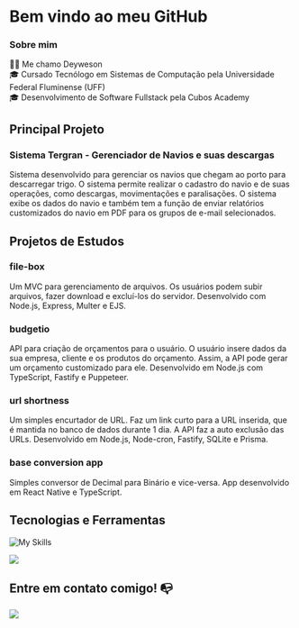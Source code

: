 # Bem vindo ao meu GitHub 

### Sobre mim
👩‍💻 Me chamo Deyweson<br>
🎓 Cursado Tecnólogo em Sistemas de Computação pela Universidade Federal Fluminense (UFF)<br>
🎓 Desenvolvimento de Software Fullstack pela Cubos Academy<br>

## Principal Projeto

### Sistema Tergran - Gerenciador de Navios e suas descargas
Sistema desenvolvido para gerenciar os navios que chegam ao porto para descarregar trigo. O sistema permite realizar o cadastro do navio e de suas operações, como descargas, movimentações e paralisações. O sistema exibe os dados do navio e também tem a função de enviar relatórios customizados do navio em PDF para os grupos de e-mail selecionados.

## Projetos de Estudos

### **file-box**
Um MVC para gerenciamento de arquivos. Os usuários podem subir arquivos, fazer download e excluí-los do servidor. Desenvolvido com Node.js, Express, Multer e EJS.

### **budgetio**
API para criação de orçamentos para o usuário. O usuário insere dados da sua empresa, cliente e os produtos do orçamento. Assim, a API pode gerar um orçamento customizado para ele. Desenvolvido em Node.js com TypeScript, Fastify e Puppeteer.

### **url shortness**
Um simples encurtador de URL. Faz um link curto para a URL inserida, que é mantida no banco de dados durante 1 dia. A API faz a auto exclusão das URLs. Desenvolvido em Node.js, Node-cron, Fastify, SQLite e Prisma.

### **base conversion app**
Simples conversor de Decimal para Binário e vice-versa. App desenvolvido em React Native e TypeScript.

## **Tecnologias e Ferramentas**

![My Skills](https://skillicons.dev/icons?i=html,css,js,ts,nodejs,react,electron,git,vscode,postman)

![](https://github-readme-stats.vercel.app/api/top-langs/?username=deyweson&layout=compact&theme=tokyonight)  


## Entre em contato comigo! 📭
<div>
<a href="https://www.linkedin.com/in/deyweson/" target="_blank"><img src="https://img.shields.io/badge/-LinkedIn-%230077B5?style=for-the-badge&logo=linkedin&logoColor=white" target="_blank"></a>   
</div><br>
